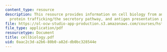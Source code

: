 ```yaml
---
content_type: resource
description: This resource provides information on cell biology from an immune perspective,
  protein trafficking/the secretory pathway, and antigen presentation pathway.
file: https://ol-ocw-studio-app-production.s3.amazonaws.com/courses/hst-176-cellular-and-molecular-immunology-fall-2005/0aac2c3da2b680b0a82ddb0bc328544e_cellbiology.pdf
file_type: application/pdf
resourcetype: Document
title: cellbiology.pdf
uid: 0aac2c3d-a2b6-80b0-a82d-db0bc328544e
---
```


